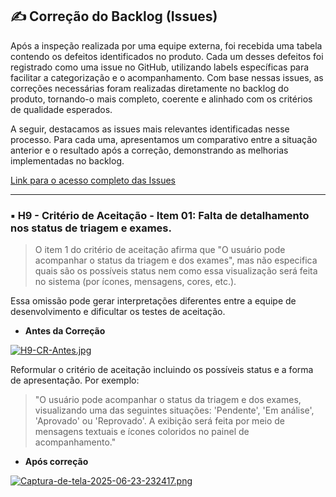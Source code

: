 ## ✍️ Correção do Backlog (Issues)

Após a inspeção realizada por uma equipe externa, foi recebida uma tabela contendo os defeitos identificados no produto. Cada um desses defeitos foi registrado como uma issue no GitHub, utilizando labels específicas para facilitar a categorização e o acompanhamento. Com base nessas issues, as correções necessárias foram realizadas diretamente no backlog do produto, tornando-o mais completo, coerente e alinhado com os critérios de qualidade esperados.

A seguir, destacamos as issues mais relevantes identificadas nesse processo. Para cada uma, apresentamos um comparativo entre a situação anterior e o resultado após a correção, demonstrando as melhorias implementadas no backlog.

[Link para o acesso completo das Issues](https://github.com/helo-xssw/Trabalho_E.S/issues)

---

### ▪️ H9 - Critério de Aceitação - Item 01: Falta de detalhamento nos status de triagem e exames.

> O item 1 do critério de aceitação afirma que "O usuário pode acompanhar o status da triagem e dos exames", mas não especifica quais são os possíveis status nem como essa visualização será feita no sistema (por ícones, mensagens, cores, etc.).

Essa omissão pode gerar interpretações diferentes entre a equipe de desenvolvimento e dificultar os testes de aceitação.

- **Antes da Correção**
  
[![H9-CR-Antes.jpg](https://i.postimg.cc/pLDtQ02J/H9-CR-Antes.jpg)](https://postimg.cc/BjQy4BPj)

Reformular o critério de aceitação incluindo os possíveis status e a forma de apresentação. Por exemplo:
> "O usuário pode acompanhar o status da triagem e dos exames, visualizando uma das seguintes situações: 'Pendente', 'Em análise', 'Aprovado' ou 'Reprovado'. A exibição será feita por meio de mensagens textuais e ícones coloridos no painel de acompanhamento."

- **Após correção**
  
[![Captura-de-tela-2025-06-23-232417.png](https://i.postimg.cc/2800sh0N/Captura-de-tela-2025-06-23-232417.png)](https://postimg.cc/RNn1f6rg)
